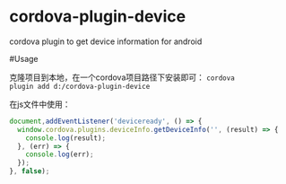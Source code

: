 # cordova-plugin-device
cordova plugin to get device information for android


#Usage

克隆项目到本地，在一个cordova项目路径下安装即可：
<code>cordova plugin add d:/cordova-plugin-device</code>

在js文件中使用：
```javascript
document,addEventListener('deviceready', () => {
  window.cordova.plugins.deviceInfo.getDeviceInfo('', (result) => {
    console.log(result);
  }, (err) => {
    console.log(err);
  });
}, false);
```
